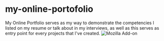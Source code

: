 # my-online-portofolio
My Online Portfolio  serves as my way to demonstrate the competencies I listed on my resume or talk about in my interviews, as well as this serves as entry point for every projects that I've created.
![Mozilla Add-on](https://img.shields.io/amo/stars/sample?color=red&label=lable&logo=green&logoColor=green&style=plastic)